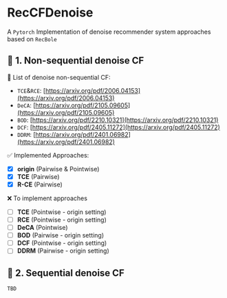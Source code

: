 # RecCFDenoise
A `Pytorch` Implementation of denoise recommender system approaches based on `RecBole`

## 🌟 1. Non-sequential denoise CF

🧾 List of denoise non-sequential CF:
- `TCE`&`RCE`: [https://arxiv.org/pdf/2006.04153](https://arxiv.org/pdf/2006.04153)
- `DeCA`: [https://arxiv.org/pdf/2105.09605](https://arxiv.org/pdf/2105.09605)
- `BOD`: [https://arxiv.org/pdf/2210.10321](https://arxiv.org/pdf/2210.10321)
- `DCF`: [https://arxiv.org/pdf/2405.11272](https://arxiv.org/pdf/2405.11272)
- `DDRM`: [https://arxiv.org/pdf/2401.06982](https://arxiv.org/pdf/2401.06982)

✅ Implemented Approaches:
- [x] **origin** (Pairwise & Pointwise)
- [x] **TCE** (Pairwise)
- [x] **R-CE** (Pairwise)

❌ To implement approaches
- [ ] **TCE** (Pointwise - origin setting)
- [ ] **RCE** (Pointwise - origin setting)
- [ ] **DeCA** (Pointwise)
- [ ] **BOD** (Pairwise - origin setting)
- [ ] **DCF** (Pointwise - origin setting)
- [ ] **DDRM** (Pairwise - origin setting)

## 🌟 2. Sequential denoise CF
`TBD`



